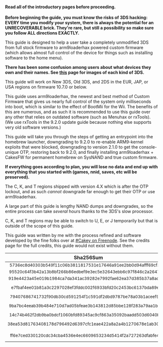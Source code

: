 #### Read all of the introductory pages before proceeding.

**Before beginning the guide, you must know the risks of 3DS hacking: EVERY time you modify your system, there is always the potential for an UNRECOVERABLE brick. They're rare, but still a possibility so make sure you follow ALL directions EXACTLY.**

This guide is designed to help a user take a completely unmodified 3DS from full stock 
firmware to arm9loaderhax powered custom firmware (which allows almost full control of the device for things such as installing software to the home menu).

**There has been some confusion among users about what devices they own and their names. See [this](https://github.com/Plailect/Guide/wiki/Device-Info) page for images of each kind of 3DS.**

This guide will work on New 3DS, Old 3DS, and 2DS in the EUR, JAP, or USA regions on firmware 10.7.0 or below.

This guide uses arm9loaderhax, the newest and best method of Custom Firmware that gives us nearly full control of the system only milliseconds into boot, which is similar to the effect of BootMii for the Wii. The benefits of this are numerous, and as such it is recommended to use this guide over any other that relies on outdated software (such as Menuhax or rxTools). (We use rxTools in the 9.2.0 update guide because nothing else supports very old software versions.)

This guide will take you through the steps of getting an entrypoint into the homebrew launcher, downgrading to 9.2.0 to re-enable ARM9-kernel exploits that were blocked, downgrading to version 2.1.0 to get the console-unique OTP, restoring back to 9.2.0, and finally installing arm9loaderhax + CakesFW for permanent homebrew on SysNAND and true custom firmware.

**If everything goes according to plan, you will lose no data and end up with everything that you started with (games, nnid, saves, etc will be preserved).**

The C, K, and T regions shipped with version 4.X which is after the OTP lockout, and as such *cannot* downgrade far enough to get their OTP or use arm9loaderhax.

A large part of this guide is lengthy NAND dumps and downgrades, so the entire process can take *several* hours thanks to the 3DS's slow processor.

C, K, and T regions may be able to switch to U, E, or J temporarily but that is outside of the scope of this guide.

This guide was written by me with the process refined and software developed by the fine folks over at [#Cakey on Freenode](http://webchat.freenode.net/?channels=%23Cakey). See the credits page for the full credits, this guide would not exist without them.

Sha256Sum | Zip File
:---: | :---:
<sub>5736ec8d40303b549f11c06b3811817531e17646a91ee2bb0d94afff69cf3a4e</sub> | <sub>2.1.0E(Full).zip</sub>
<sub>95520c64f3b42a13b8bf266b86edbef9e3ec5e32643ebb6c97f846c2a2647980</sub> | <sub>2.1.0J(Full).zip</sub>
<sub>919e4423a45e019b1984ca7da341ac39282e7992fae62ea37d385b37a8ac621f</sub> | <sub>2.1.0U(Full).zip</sub>
<sub>e7fbaf4ee01b81a3c2297028ef3fddc002f6933bfd20c2453bc6137bda89e5fd</sub> | <sub>9.2.0-20E(Full)_n3DS.zip</sub>
<sub>79407686741732f90db30cd591254f1c591df2dbd9787be78a03b1aceef9f2fe</sub> | <sub>9.2.0-20E(Full).zip</sub>
<sub>9ba7bc4eeab39b484e710d7ad05bfeae3b143812d85bbe128f283a79aa1ba80b</sub> | <sub>9.2.0-20J(Full)_n3DS.zip</sub>
<sub>14c74b462f2db9ba0bdcf1060bfd89345ac9cf863a35092baadd503d6040b837</sub> | <sub>9.2.0-20J(Full).zip</sub>
<sub>38ea53d81763408178d796492d6397cfc1eae422a8a2a4b1270678e1ab30043c</sub> | <sub>9.2.0-20U(Full)_n3DS.zip</sub>
<sub>ff6e7ced330120cdc34cba4536e4ec6609653234d5414f2a727263dfabfe46a3</sub> | <sub>9.2.0-20U(Full).zip</sub>
